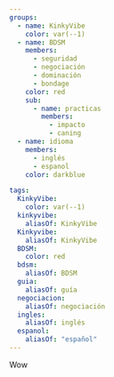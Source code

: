 ```yaml
---
groups:
  - name: KinkyVibe
    color: var(--1)
  - name: BDSM
    members:
      - seguridad
      - negociación
      - dominación
      - bondage
    color: red
    sub:
      - name: practicas
        members:
          - impacto
          - caning
  - name: idioma
    members:
      - inglés
      - espanol
    color: darkblue

tags:
  KinkyVibe:
    color: var(--1)
  kinkyvibe:
    aliasOf: KinkyVibe
  Kinkyvibe:
    aliasOf: KinkyVibe
  BDSM:
    color: red
  bdsm:
    aliasOf: BDSM
  guia:
    aliasOf: guía
  negociacion:
    aliasOf: negociación
  ingles:
    aliasOf: inglés
  espanol:
    aliasOf: "español"
---
```


Wow
